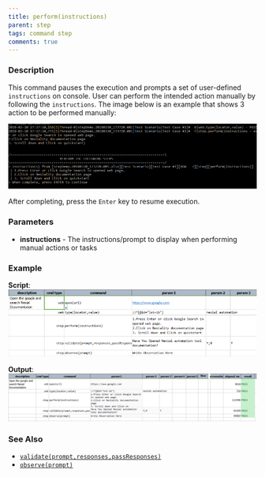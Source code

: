 ```yaml
---
title: perform(instructions)
parent: step
tags: command step
comments: true
---
```



### Description
This command pauses the execution and prompts a set of user-defined `instructions` on console.  User can perform the
intended action manually by following the `instructions`.  The image below is an example that shows 3 action to be 
performed manually:<br/>

![](image/perform(instructions)_01.png)

After completing, press the `Enter` key to resume execution.


### Parameters
- **instructions** \- The instructions/prompt to display when performing manual actions or tasks


### Example
**Script**:<br/>
![](image/perform(instructions)_02.png)

**Output**:<br/>
![](image/perform(instructions)_03.png)


### See Also
- [`validate(prompt,responses,passResponses)`](validate(prompt,responses,passResponses).html)
- [`observe(prompt)`](observe(prompt).html)
